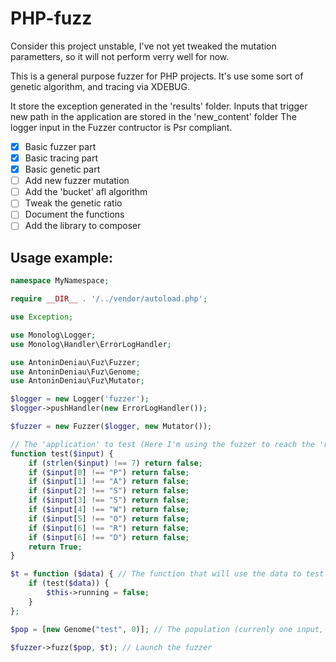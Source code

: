 PHP-fuzz
========

Consider this project unstable, I've not yet tweaked the mutation parametters, 
so it will not perform verry well for now. 

This is a general purpose fuzzer for PHP projects.
It's use some sort of genetic algorithm, and tracing via XDEBUG.

It store the exception generated in the 'results' folder.
Inputs that trigger new path in the application are stored in the 'new_content' folder
The logger input in the Fuzzer contructor is Psr compliant.

- [x] Basic fuzzer part
- [x] Basic tracing part
- [x] Basic genetic part
- [ ] Add new fuzzer mutation
- [ ] Add the 'bucket' afl algorithm
- [ ] Tweak the genetic ratio
- [ ] Document the functions
- [ ] Add the library to composer

Usage example:
--------------

```PHP
namespace MyNamespace;

require __DIR__ . '/../vendor/autoload.php';

use Exception;

use Monolog\Logger;
use Monolog\Handler\ErrorLogHandler;

use AntoninDeniau\Fuz\Fuzzer;
use AntoninDeniau\Fuz\Genome;
use AntoninDeniau\Fuz\Mutator;

$logger = new Logger('fuzzer');
$logger->pushHandler(new ErrorLogHandler());

$fuzzer = new Fuzzer($logger, new Mutator());

// The 'application' to test (Here I'm using the fuzzer to reach the 'return true')
function test($input) {
    if (strlen($input) !== 7) return false;
    if ($input[0] !== "P") return false;
    if ($input[1] !== "A") return false;
    if ($input[2] !== "S") return false;
    if ($input[3] !== "S") return false;
    if ($input[4] !== "W") return false;
    if ($input[5] !== "O") return false;
    if ($input[6] !== "R") return false;
    if ($input[6] !== "D") return false;
    return True;
}

$t = function ($data) { // The function that will use the data to test the application
    if (test($data)) {
        $this->running = false;
    }
};

$pop = [new Genome("test", 0)]; // The population (currenly one input, with 0 fitness)

$fuzzer->fuzz($pop, $t); // Launch the fuzzer
```
